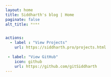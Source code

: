 ```yaml
---
layout: home
title: Siddharth's blog | Home
paginate: false
alt_title: ᴴᵒᵐᵉ


actions:
  - label : "View Projects"
    url: https://siddharth.pro/projects.html
 
 - label: "View GitHub"
    icon: github
    url: https://github.com/gitSiddharth
---
```



